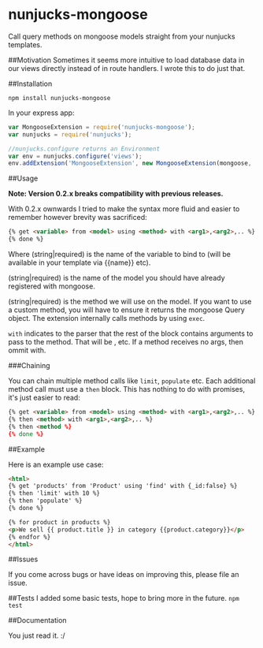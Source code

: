 nunjucks-mongoose
=================

Call query methods on mongoose models straight from your nunjucks templates.

##Motivation
Sometimes it seems more intuitive to load database data in our views directly instead
of in route handlers. I wrote this to do just that.

##Installation

``` npm install nunjucks-mongoose ```

In your express app:

```javascript
var MongooseExtension = require('nunjucks-mongoose');
var nunjucks = require('nunjucks');

//nunjucks.configure returns an Environment
var env = nunjucks.configure('views');
env.addExtension('MongooseExtension', new MongooseExtension(mongoose, 'get'));
```

##Usage

**Note: Version 0.2.x breaks compatibility with previous releases.**

With 0.2.x ownwards I tried to make the syntax more fluid and easier to remember
however brevity was sacrificed:

```html
{% get <variable> from <model> using <method> with <arg1>,<arg2>,.. %}
{% done %}
```

Where <variable>(string|required) is the name of the variable to bind to (will be available in your template via {{name}} etc).

<model>(string|required) is the name of the model you should have already registered with mongoose.

<method>(string|required) is the method we will use on the model. If you want to use a custom
method, you will have to ensure it returns the mongoose Query object. The extension
internally calls methods by using ``exec``.

``with`` indicates to the parser that the rest of the block contains arguments to pass 
to the method. That will be <arg1>,<arg2> etc. If a method receives no args, then ommit with.

###Chaining

You can chain multiple method calls like ``limit``, ``populate`` etc. Each additional method call must use a ``then`` block. This has nothing to do with promises, it's just easier to read:

```html
{% get <variable> from <model> using <method> with <arg1>,<arg2>,.. %}
{% then <method> with <arg1>,<arg2>,.. %}
{% then <method %}
{% done %}
```

##Example

Here is an example use case:

```html
<html>
{% get 'products' from 'Product' using 'find' with {_id:false} %}
{% then 'limit' with 10 %}
{% then 'populate' %}
{% done %}

{% for product in products %}
<p>We sell {{ product.title }} in category {{product.category}}</p>
{% endfor %}
</html>
```
##Issues

If you come across bugs or have ideas on improving this, please file an issue.

##Tests
I added some basic tests, hope to bring more in the future. ```npm test```

##Documentation

You just read it. :/
